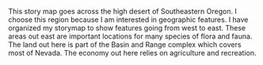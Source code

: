 This story map goes across the high desert of Southeastern Oregon. I choose this region
because I am interested in geographic features. I have organized my storymap to show
features going from west to east. These areas out east are important locations for
many species of flora and fauna. The land out here is part of the Basin and Range
complex which covers most of Nevada. The economy out here relies on agriculture and recreation. 

